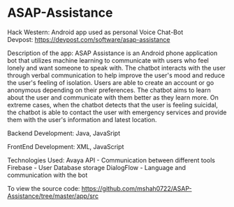 # ASAP-Assistance
Hack Western: Android app used as personal Voice Chat-Bot  
Devpost: https://devpost.com/software/asap-assistance

Description of the app:
ASAP Assistance is an Android phone application bot that utilizes machine learning to communicate with users who feel lonely and want someone to speak with. The chatbot interacts with the user through verbal communication to help improve the user's mood and reduce the user's feeling of isolation. Users are able to create an account or go anonymous depending on their preferences. The chatbot aims to learn about the user and communicate with them better as they learn more. On extreme cases, when the chatbot detects that the user is feeling suicidal, the chatbot is able to contact the user with emergency services and provide them with the user's information and latest location.

Backend Development:
Java,
JavaSript

FrontEnd Development:
XML,
JavaScript

Technologies Used:
Avaya API - Communication between different tools
Firebase - User Database storage
DialogFlow - Language and communication with the bot

To view the source code: https://github.com/mshah0722/ASAP-Assistance/tree/master/app/src
